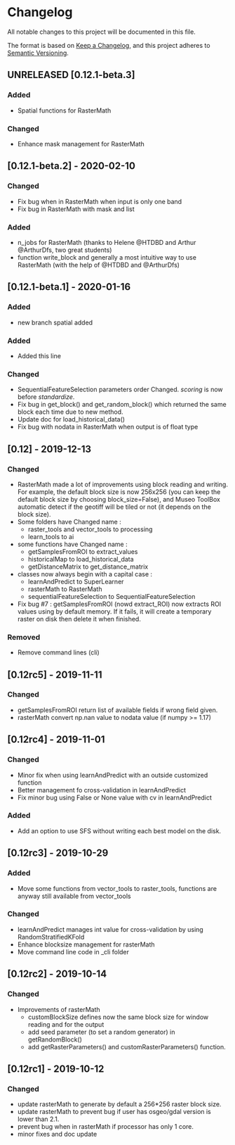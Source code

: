 # Changelog

All notable changes to this project will be documented in this file.

The format is based on [Keep a Changelog](https://keepachangelog.com/en/1.0.0/),
and this project adheres to [Semantic Versioning](https://semver.org/spec/v2.0.0.html).

## UNRELEASED [0.12.1-beta.3]

### Added

- Spatial functions for RasterMath

### Changed

- Enhance mask management for RasterMath

## [0.12.1-beta.2] - 2020-02-10

### Changed

- Fix bug when in RasterMath when input is only one band
- Fix bug in RasterMath with mask and list

### Added

- n_jobs for RasterMath (thanks to Helene @HTDBD and Arthur @ArthurDfs, two great students)
- function write_block and generally a most intuitive way to use RasterMath (with the help of @HTDBD and @ArthurDfs)

## [0.12.1-beta.1] - 2020-01-16

### Added
- new branch spatial added 

### Added

- Added this line

### Changed

- SequentialFeatureSelection parameters order Changed. *scoring* is now before *standardize*.
- Fix bug in get_block() and get_random_block() which returned the same block each time due to new method.
- Update doc for load_historical_data()
- Fix bug with nodata in RasterMath when output is of float type

## [0.12] - 2019-12-13

### Changed

- RasterMath made a lot of improvements using block reading and writing. For example, the default block size is now 256x256 (you can keep the default block size by choosing block_size=False), and Museo ToolBox automatic detect if the geotiff will be tiled or not (it depends on the block size).
- Some folders have Changed name :
	- raster_tools and vector_tools to processing
	- learn_tools to ai
- some functions have Changed name : 
	- getSamplesFromROI to extract_values
	- historicalMap to load_historical_data
	- getDistanceMatrix to get_distance_matrix
- classes now always begin with a capital case : 
    - learnAndPredict to SuperLearner
    - rasterMath to RasterMath
    - sequentialFeatureSelection to SequentialFeatureSelection 
- Fix bug #7 : getSamplesFromROI (nowd extract_ROI) now extracts ROI values using by default memory. If it fails, it will create a temporary raster on disk then delete it when finished. 

### Removed

- Remove command lines (cli)

## [0.12rc5] - 2019-11-11
	
### Changed

- getSamplesFromROI return list of available fields if wrong field given.
- rasterMath convert np.nan value to nodata value (if numpy >= 1.17)

## [0.12rc4] - 2019-11-01

### Changed

- Minor fix when using learnAndPredict with an outside customized function
- Better management fo cross-validation in learnAndPredict
- Fix minor bug using False or None value with cv in learnAndPredict

### Added

- Add an option to use SFS without writing each best model on the disk.

## [0.12rc3] - 2019-10-29

### Added

- Move some functions from vector_tools to raster_tools, functions are anyway still available from vector_tools

### Changed

- learnAndPredict manages int value for cross-validation by using RandomStratifiedKFold
- Enhance blocksize management for rasterMath
- Move command line code in _cli folder

## [0.12rc2] - 2019-10-14

### Changed

- Improvements of rasterMath
	- customBlockSize defines now the same block size for window reading and for the output
	- add seed parameter (to set a random generator) in getRandomBlock()
	- add getRasterParameters() and customRasterParameters() function.

## [0.12rc1] - 2019-10-12

### Changed

- update rasterMath to generate by default a 256*256 raster block size.
- update rasterMath to prevent bug if user has osgeo/gdal version is lower than 2.1.
- prevent bug when in rasterMath if processor has only 1 core.
- minor fixes and doc update

